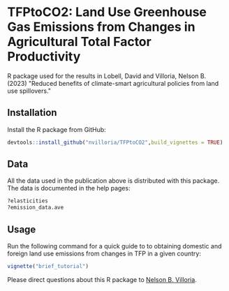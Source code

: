 # TFPtoCO2:  Land Use Greenhouse Gas Emissions from Changes in Agricultural Total Factor Productivity
 
R package used for the results in Lobell, David and Villoria, Nelson B. (2023) "Reduced benefits of climate-smart agricultural policies from land use spillovers." 

## Installation
Install the R package from GitHub:
```r
devtools::install_github("nvilloria/TFPtoCO2",build_vignettes = TRUE)
```

## Data
All the data used in the publication above is distributed with this package. The data is documented in the help pages:
```r
?elasticities
?emission_data.ave
```

## Usage
Run the following command for a quick guide to to obtaining domestic and foreign land use emissions from changes in TFP in a given country:
```r
vignette("brief_tutorial")
```

Please direct questions about this R package to [Nelson B. Villoria](mailto:nvilloria@ksu.edu).
